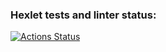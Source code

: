 ### Hexlet tests and linter status:
[![Actions Status](https://github.com/Artem08092003/frontend-project-44/workflows/hexlet-check/badge.svg)](https://github.com/Artem08092003/frontend-project-44/actions)